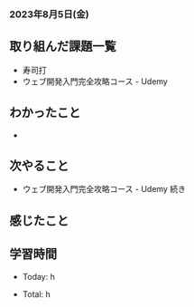 ### 2023年8月5日(金)

## 取り組んだ課題一覧

- 寿司打
- ウェブ開発入門完全攻略コース - Udemy

## わかったこと

-

## 次やること

- ウェブ開発入門完全攻略コース - Udemy 続き

## 感じたこと


## 学習時間

- Today: h

- Total: h



